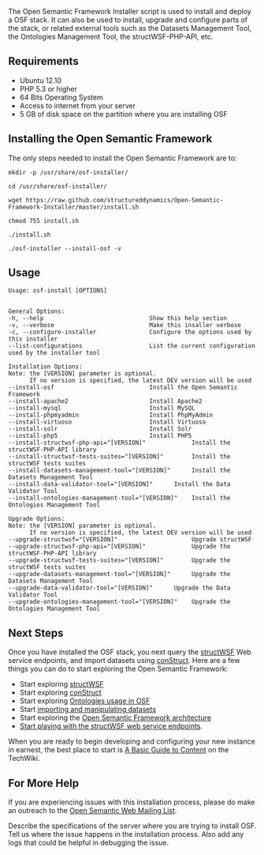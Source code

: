The Open Semantic Framework Installer script is used to install and deploy a OSF stack. It can also be used to install, upgrade and configure parts of the stack, or related external tools such as the Datasets Management Tool, the Ontologies Management Tool, the structWSF-PHP-API, etc.

Requirements
------------
* Ubuntu 12.10
* PHP 5.3 or higher
* 64 Bits Operating System
* Access to internet from your server
* 5 GB of disk space on the partition where you are installing OSF

Installing the Open Semantic Framework
--------------------------------------
The only steps needed to install the Open Semantic Framework are to:
                       
```
mkdir -p /usr/share/osf-installer/

cd /usr/share/osf-installer/

wget https://raw.github.com/structureddynamics/Open-Semantic-Framework-Installer/master/install.sh

chmod 755 install.sh

./install.sh

./osf-installer --install-osf -v
```

Usage
-----
```
Usage: osf-install [OPTIONS]


General Options:
-h, --help                              Show this help section
-v, --verbose                           Make this insaller verbose
-c, --configure-installer               Configure the options used by this installer
--list-configurations                   List the current configuration used by the installer tool

Installation Options:
Note: the [VERSION] parameter is optional.
      If no version is specified, the latest DEV version will be used
--install-osf                           Install the Open Semantic Framework
--install-apache2                       Install Apache2
--install-mysql                         Install MySQL
--install-phpmyadmin                    Install PhpMyAdmin
--install-virtuoso                      Install Virtuoso
--install-solr                          Install Solr
--install-php5                          Install PHP5
--install-structwsf-php-api="[VERSION]"             Install the structWSF-PHP-API library
--install-structwsf-tests-suites="[VERSION]"        Install the structWSF tests suites
--install-datasets-management-tool="[VERSION]"      Install the Datasets Management Tool
--install-data-validator-tool="[VERSION]"      Install the Data Validator Tool
--install-ontologies-management-tool="[VERSION]"    Install the Ontologies Management Tool

Upgrade Options:
Note: the [VERSION] parameter is optional.
      If no version is specified, the latest DEV version will be used
--upgrade-structwsf="[VERSION]"                     Upgrade structWSF
--upgrade-structwsf-php-api="[VERSION]"             Upgrade the structWSF-PHP-API library
--upgrade-structwsf-tests-suites="[VERSION]"        Upgrade the structWSF tests suites
--upgrade-datasets-management-tool="[VERSION]"      Upgrade the Datasets Management Tool
--upgrade-data-validator-tool="[VERSION]"      Upgrade the Data Validator Tool
--upgrade-ontologies-management-tool="[VERSION]"    Upgrade the Ontologies Management Tool
```

Next Steps
----------
Once you have installed the OSF stack, you next query the [structWSF](http://techwiki.openstructs.org/index.php/StructWSF) Web service endpoints, and import datasets using [conStruct](http://techwiki.openstructs.org/index.php/ConStruct). Here are a few things you can do to start exploring the Open Semantic Framework:

* Start exploring [structWSF](http://techwiki.openstructs.org/index.php/Category:StructWSF)
* Start exploring [conStruct](http://techwiki.openstructs.org/index.php/Category:ConStruct)
* Start exploring [Ontologies usage in OSF](http://techwiki.openstructs.org/index.php/Category:Ontologies)
* Start [importing and manipulating datasets](http://techwiki.openstructs.org/index.php/Category:Datasets)
* Start exploring the [Open Semantic Framework architecture](http://techwiki.openstructs.org/index.php/Category:Open_Semantic_Framework)
* [Start playing with the structWSF web service endpoints](http://techwiki.openstructs.org/index.php/StructWSF_Web_Services_Tutorial).

When you are ready to begin developing and configuring your new instance in earnest, the best place to start is [A Basic Guide to Content](http://techwiki.openstructs.org/index.php/A_Basic_Guide_to_Content) on the TechWiki.

For More Help
-------------
If you are experiencing issues with this installation process, please do make an outreach to the [Open Semantic Web Mailing List](http://groups.google.com/group/open-semantic-framework).

Describe the specifications of the server where you are trying to install OSF. Tell us where the issue happens in the installation process. Also add any logs that could be helpful in debugging the issue.

